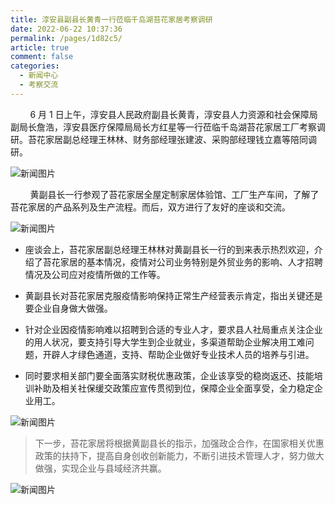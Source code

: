 ```yaml
---
title: 淳安县副县长黄青一行莅临千岛湖苔花家居考察调研
date: 2022-06-22 10:37:36
permalink: /pages/1d82c5/
article: true
comment: false
categories: 
  - 新闻中心
  - 考察交流
---
```


&nbsp;&nbsp;&nbsp;&nbsp;&nbsp;&nbsp;&nbsp;&nbsp;6 月 1 日上午，淳安县人民政府副县长黄青，淳安县人力资源和社会保障局副局长詹浩，淳安县医疗保障局局长方红星等一行莅临千岛湖苔花家居工厂考察调研。苔花家居副总经理王林林、财务部经理张建波、采购部经理钱立嘉等陪同调研。

![新闻图片](/img/taihua/41.jpg)

&nbsp;&nbsp;&nbsp;&nbsp;&nbsp;&nbsp;&nbsp;&nbsp;黄副县长一行参观了苔花家居全屋定制家居体验馆、工厂生产车间，了解了苔花家居的产品系列及生产流程。而后，双方进行了友好的座谈和交流。

![新闻图片](/img/taihua/42.jpg)

- 座谈会上，苔花家居副总经理王林林对黄副县长一行的到来表示热烈欢迎，介绍了苔花家居的基本情况，疫情对公司业务特别是外贸业务的影响、人才招聘情况及公司应对疫情所做的工作等。
- 黄副县长对苔花家居克服疫情影响保持正常生产经营表示肯定，指出关键还是要企业自身做大做强。

- 针对企业因疫情影响难以招聘到合适的专业人才，要求县人社局重点关注企业的用人状况，要支持引导大学生到企业就业，多渠道帮助企业解决用工难问题，开辟人才绿色通道，支持、帮助企业做好专业技术人员的培养与引进。

- 同时要求相关部门要全面落实财税优惠政策，企业该享受的稳岗返还、技能培训补助及相关社保缓交政策应宣传贯彻到位，保障企业全面享受，全力稳定企业用工。

![新闻图片](/img/taihua/43.jpg)

> 下一步，苔花家居将根据黄副县长的指示，加强政企合作，在国家相关优惠政策的扶持下，提高自身创收创新能力，不断引进技术管理人才，努力做大做强，实现企业与县域经济共赢。

![新闻图片](/img/taihua/2.png)
